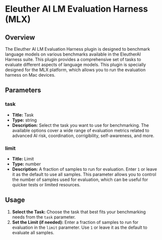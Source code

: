 # Eleuther AI LM Evaluation Harness (MLX)

## Overview

The Eleuther AI LM Evaluation Harness plugin is designed to benchmark language models on various benchmarks available in the EleutherAI Harness suite. This plugin provides a comprehensive set of tasks to evaluate different aspects of language models.
This plugin is specially designed for the MLX platform, which allows you to run the evaluation harness on Mac devices.

## Parameters

### task
- **Title:** Task
- **Type:** string
- **Description:** Select the task you want to use for benchmarking. The available options cover a wide range of evaluation metrics related to advanced AI risk, coordination, corrigibility, self-awareness, and more.

### limit
- **Title:** Limit
- **Type:** number
- **Description:** A fraction of samples to run for evaluation. Enter `1` or leave it as the default to use all samples. This parameter allows you to control the number of samples used for evaluation, which can be useful for quicker tests or limited resources.

## Usage

1. **Select the Task:** Choose the task that best fits your benchmarking needs from the `task` parameter.
2. **Set the Limit (if needed):** Enter a fraction of samples to run for evaluation in the `limit` parameter. Use `1` or leave it as the default to evaluate all samples.